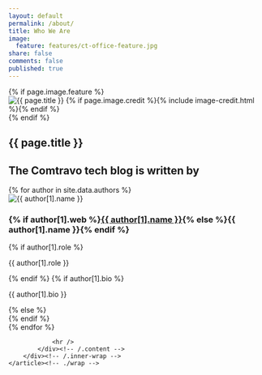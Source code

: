 ```yaml
---
layout: default
permalink: /about/
title: Who We Are
image:
  feature: features/ct-office-feature.jpg
share: false
comments: false
published: true
---
```


<div id="main" role="main">
	<article class="wrap" itemscope itemtype="http://schema.org/Article">
		{% if page.image.feature %}
		<div class="page-feature">
			<div class="page-image">
				<img src="{{ site.url }}/images/{{ page.image.feature }}" class="page-feature-image" alt="{{ page.title }}" itemprop="image">
				{% if page.image.credit %}{% include image-credit.html %}{% endif %}
			</div><!-- /.page-image -->
		</div><!-- /.page-feature -->
		{% endif %}
        <div class="page-title">
			<h1>{{ page.title }}</h1>
		</div>
		<div class="inner-wrap">
			<div id="content" class="page-content" itemprop="articleBody">
                <footer class="page-footer">
                <h2>The Comtravo tech blog is written by</h2>
                {% for author in site.data.authors %}
                    <div class="author-image">
                        <img src="{{ site.url }}/images/{{ author[1].avatar }}" alt="{{ author[1].name }}">
                    </div><!-- ./author-image -->
                    <div class="author-content">
                        <h3 class="author-name" > {% if author[1].web %}<a href="{{ author[1].web }}" itemprop="author">{{ author[1].name }}</a>{% else %}<span itemprop="author">{{ author[1].name }}</span>{% endif %}</h3>
                        {% if author[1].role %}<p>{{ author[1].role }}</p>{% endif %}
                        {% if author[1].bio %}<p class="author-bio">{{ author[1].bio }}</p> {% else %} <br/> {% endif %}
                    </div><!-- ./author-content -->
                {% endfor %}
                </footer>

				<hr />
			</div><!-- /.content -->
		</div><!-- /.inner-wrap -->
	</article><!-- ./wrap -->
</div><!-- /#main -->

